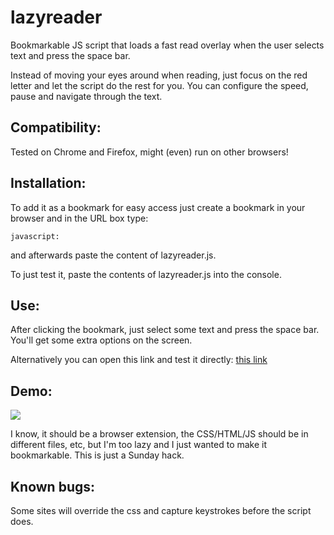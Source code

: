 lazyreader
==========

Bookmarkable JS script that loads a fast read overlay when the user selects text and press the space bar.

Instead of moving your eyes around when reading, just focus on the red letter and let the script do the rest for you.
You can configure the speed, pause and navigate through the text.

Compatibility:
--------------
Tested on Chrome and Firefox, might (even) run on other browsers!

Installation:
-------------
To add it as a bookmark for easy access just create a bookmark in your browser and in the URL box type:
	
	javascript:

and afterwards paste the content of lazyreader.js.

To just test it, paste the contents of lazyreader.js into the console.

Use:
----
After clicking the bookmark, just select some text and press the space bar. You'll get some extra options on the screen.

Alternatively you can open this link and test it directly:
[this link](https://rawgithub.com/dbuezas/lazyreader/master/demo.html "Just some text with the script embebed")

Demo:
-----
![](http://raw.github.com/dbuezas/lazyreader/master/demo.gif)


I know, it should be a browser extension, the CSS/HTML/JS should be in different files, etc, but I'm too lazy and I just wanted to make it bookmarkable. This is just a Sunday hack.

Known bugs:
-----------
Some sites will override the css and capture keystrokes before the script does.